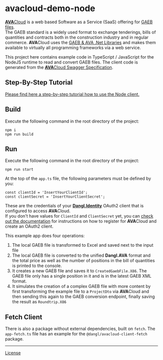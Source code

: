 # avacloud-demo-node

[**AVA**Cloud](https://www.dangl-it.com/products/avacloud-gaeb-saas/) is a web based Software as a Service (SaaS) offering for [GAEB files](https://www.dangl-it.com/articles/what-is-gaeb/).  
The GAEB standard is a widely used format to exchange tenderings, bills of quantities and contracts both in the construction industry and in regular commerce. **AVA**Cloud uses the [GAEB & AVA .Net Libraries](https://www.dangl-it.com/products/gaeb-ava-net-library/) and makes them available to virtually all programming frameworks via a web service.

This project here contains example code in TypeScript / JavaScript for the NodeJS runtime to read and convert GAEB files. The client code is generated from the [**AVA**Cloud Swagger Specification](https://avacloud-api.dangl-it.com/swagger-internal).

## Step-By-Step Tutorial

[Please find here a step-by-step tutorial how to use the Node client.](https://www.dangl-it.com/articles/create-edit-and-convert-gaeb-files-in-node-with-javascript-and-the-avacloud-api/)

## Build

Execute the following command in the root directory of the project:

    npm i
    npm run build

## Run

Execute the following command in the root directory of the project:

    npm run start

At the top of the `app.ts` file, the following parameters must be defined by you:

    const clientId = 'InsertYourClientId';
    const clientSecret = 'InsertYourClientSecret';

These are the credentials of your [**Dangl.Identity**](https://identity.dangl-it.com) OAuth2 client that is configured to access **AVA**Cloud.  
If you don't have values for `ClientId` and `ClientSecret` yet, you can [check out the documentation](https://docs.dangl-it.com/Projects/AVACloud/latest/howto/registration/developer_signup.html) for instructions on how to register for **AVA**Cloud and create an OAuth2 client.

This example app does four operations:

1. The local GAEB file is transformed to Excel and saved next to the input file
2. The local GAEB file is converted to the unified **Dangl.AVA** format and the total price as well as the number of positions in the bill of quantities is printed to the console.
3. It creates a new GAEB file and saves it to `CreatedGaebFile.X86`. The GAEB file only has a single position in it and is in the latest GAEB XML format.
4. It simulates the creation of a complex GAEB file with more content by first transforming the example file to a `ProjectDto` via **AVA**Cloud and then sending this again to the GAEB conversion endpoint, finally saving the result as `Roundtrip.X86`

## Fetch Client

There is also a package without external dependencies, built on `fetch`. The `app-fetch.ts` file has an example for the `@dangl/avacloud-client-fetch` package.

---

[License](./LICENSE.md)
